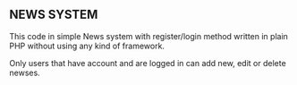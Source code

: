 ## NEWS SYSTEM 

This code in simple News system with register/login method written in plain PHP
without using any kind of framework. 

Only users that have account and are logged in can add new, edit or delete newses. 
